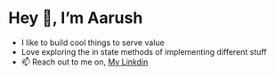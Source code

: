 # Hey 👋, I’m Aarush
- I like to build cool things to serve value
- Love exploring the in state methods of implementing different stuff
- 📫 Reach out to me on, [My Linkdin](https://www.linkedin.com/in/aarush-acharya/)
